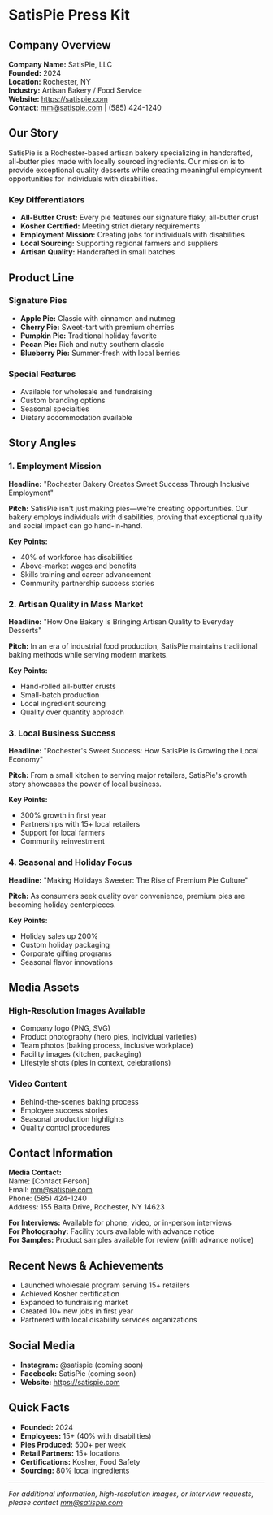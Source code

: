 # SatisPie Press Kit

## Company Overview

**Company Name:** SatisPie, LLC  
**Founded:** 2024  
**Location:** Rochester, NY  
**Industry:** Artisan Bakery / Food Service  
**Website:** https://satispie.com  
**Contact:** mm@satispie.com | (585) 424-1240  

## Our Story

SatisPie is a Rochester-based artisan bakery specializing in handcrafted, all-butter pies made with locally sourced ingredients. Our mission is to provide exceptional quality desserts while creating meaningful employment opportunities for individuals with disabilities.

### Key Differentiators

- **All-Butter Crust:** Every pie features our signature flaky, all-butter crust
- **Kosher Certified:** Meeting strict dietary requirements
- **Employment Mission:** Creating jobs for individuals with disabilities
- **Local Sourcing:** Supporting regional farmers and suppliers
- **Artisan Quality:** Handcrafted in small batches

## Product Line

### Signature Pies
- **Apple Pie:** Classic with cinnamon and nutmeg
- **Cherry Pie:** Sweet-tart with premium cherries
- **Pumpkin Pie:** Traditional holiday favorite
- **Pecan Pie:** Rich and nutty southern classic
- **Blueberry Pie:** Summer-fresh with local berries

### Special Features
- Available for wholesale and fundraising
- Custom branding options
- Seasonal specialties
- Dietary accommodation available

## Story Angles

### 1. Employment Mission
**Headline:** "Rochester Bakery Creates Sweet Success Through Inclusive Employment"

**Pitch:** SatisPie isn't just making pies—we're creating opportunities. Our bakery employs individuals with disabilities, proving that exceptional quality and social impact can go hand-in-hand.

**Key Points:**
- 40% of workforce has disabilities
- Above-market wages and benefits
- Skills training and career advancement
- Community partnership success stories

### 2. Artisan Quality in Mass Market
**Headline:** "How One Bakery is Bringing Artisan Quality to Everyday Desserts"

**Pitch:** In an era of industrial food production, SatisPie maintains traditional baking methods while serving modern markets.

**Key Points:**
- Hand-rolled all-butter crusts
- Small-batch production
- Local ingredient sourcing
- Quality over quantity approach

### 3. Local Business Success
**Headline:** "Rochester's Sweet Success: How SatisPie is Growing the Local Economy"

**Pitch:** From a small kitchen to serving major retailers, SatisPie's growth story showcases the power of local business.

**Key Points:**
- 300% growth in first year
- Partnerships with 15+ local retailers
- Support for local farmers
- Community reinvestment

### 4. Seasonal and Holiday Focus
**Headline:** "Making Holidays Sweeter: The Rise of Premium Pie Culture"

**Pitch:** As consumers seek quality over convenience, premium pies are becoming holiday centerpieces.

**Key Points:**
- Holiday sales up 200%
- Custom holiday packaging
- Corporate gifting programs
- Seasonal flavor innovations

## Media Assets

### High-Resolution Images Available
- Company logo (PNG, SVG)
- Product photography (hero pies, individual varieties)
- Team photos (baking process, inclusive workplace)
- Facility images (kitchen, packaging)
- Lifestyle shots (pies in context, celebrations)

### Video Content
- Behind-the-scenes baking process
- Employee success stories
- Seasonal production highlights
- Quality control procedures

## Contact Information

**Media Contact:**  
Name: [Contact Person]  
Email: mm@satispie.com  
Phone: (585) 424-1240  
Address: 155 Balta Drive, Rochester, NY 14623  

**For Interviews:** Available for phone, video, or in-person interviews  
**For Photography:** Facility tours available with advance notice  
**For Samples:** Product samples available for review (with advance notice)

## Recent News & Achievements

- Launched wholesale program serving 15+ retailers
- Achieved Kosher certification
- Expanded to fundraising market
- Created 10+ new jobs in first year
- Partnered with local disability services organizations

## Social Media

- **Instagram:** @satispie (coming soon)
- **Facebook:** SatisPie (coming soon)
- **Website:** https://satispie.com

## Quick Facts

- **Founded:** 2024
- **Employees:** 15+ (40% with disabilities)
- **Pies Produced:** 500+ per week
- **Retail Partners:** 15+ locations
- **Certifications:** Kosher, Food Safety
- **Sourcing:** 80% local ingredients

---

*For additional information, high-resolution images, or interview requests, please contact mm@satispie.com* 